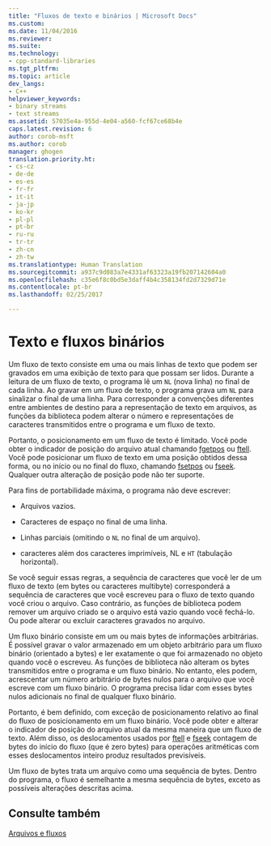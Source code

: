 ```yaml
---
title: "Fluxos de texto e binários | Microsoft Docs"
ms.custom: 
ms.date: 11/04/2016
ms.reviewer: 
ms.suite: 
ms.technology:
- cpp-standard-libraries
ms.tgt_pltfrm: 
ms.topic: article
dev_langs:
- C++
helpviewer_keywords:
- binary streams
- text streams
ms.assetid: 57035e4a-955d-4e04-a560-fcf67ce68b4e
caps.latest.revision: 6
author: corob-msft
ms.author: corob
manager: ghogen
translation.priority.ht:
- cs-cz
- de-de
- es-es
- fr-fr
- it-it
- ja-jp
- ko-kr
- pl-pl
- pt-br
- ru-ru
- tr-tr
- zh-cn
- zh-tw
ms.translationtype: Human Translation
ms.sourcegitcommit: a937c9d083a7e4331af63323a19fb207142604a0
ms.openlocfilehash: c35e6f8c0bd5e3daff4b4c358134fd2d7329d71e
ms.contentlocale: pt-br
ms.lasthandoff: 02/25/2017

---
```

# <a name="text-and-binary-streams"></a>Texto e fluxos binários
Um fluxo de texto consiste em uma ou mais linhas de texto que podem ser gravados em uma exibição de texto para que possam ser lidos. Durante a leitura de um fluxo de texto, o programa lê um `NL` (nova linha) no final de cada linha. Ao gravar em um fluxo de texto, o programa grava um `NL` para sinalizar o final de uma linha. Para corresponder a convenções diferentes entre ambientes de destino para a representação de texto em arquivos, as funções da biblioteca podem alterar o número e representações de caracteres transmitidos entre o programa e um fluxo de texto.  
  
 Portanto, o posicionamento em um fluxo de texto é limitado. Você pode obter o indicador de posição do arquivo atual chamando [fgetpos](../c-runtime-library/reference/fgetpos.md) ou [ftell](../c-runtime-library/reference/ftell-ftelli64.md). Você pode posicionar um fluxo de texto em uma posição obtidos dessa forma, ou no início ou no final do fluxo, chamando [fsetpos](../c-runtime-library/reference/fsetpos.md) ou [fseek](../c-runtime-library/reference/fseek-fseeki64.md). Qualquer outra alteração de posição pode não ter suporte.  
  
 Para fins de portabilidade máxima, o programa não deve escrever:  
  
-   Arquivos vazios.  
  
-   Caracteres de espaço no final de uma linha.  
  
-   Linhas parciais (omitindo o `NL` no final de um arquivo).  
  
-   caracteres além dos caracteres imprimíveis, NL e `HT` (tabulação horizontal).  
  
 Se você seguir essas regras, a sequência de caracteres que você ler de um fluxo de texto (em bytes ou caracteres multibyte) corresponderá a sequência de caracteres que você escreveu para o fluxo de texto quando você criou o arquivo. Caso contrário, as funções de biblioteca podem remover um arquivo criado se o arquivo está vazio quando você fechá-lo. Ou pode alterar ou excluir caracteres gravados no arquivo.  
  
 Um fluxo binário consiste em um ou mais bytes de informações arbitrárias. É possível gravar o valor armazenado em um objeto arbitrário para um fluxo binário (orientado a bytes) e ler exatamente o que foi armazenado no objeto quando você o escreveu. As funções de biblioteca não alteram os bytes transmitidos entre o programa e um fluxo binário. No entanto, eles podem, acrescentar um número arbitrário de bytes nulos para o arquivo que você escreve com um fluxo binário. O programa precisa lidar com esses bytes nulos adicionais no final de qualquer fluxo binário.  
  
 Portanto, é bem definido, com exceção de posicionamento relativo ao final do fluxo de posicionamento em um fluxo binário. Você pode obter e alterar o indicador de posição do arquivo atual da mesma maneira que um fluxo de texto. Além disso, os deslocamentos usados por [ftell](../c-runtime-library/reference/ftell-ftelli64.md) e [fseek](../c-runtime-library/reference/fseek-fseeki64.md) contagem de bytes do início do fluxo (que é zero bytes) para operações aritméticas com esses deslocamentos inteiro produz resultados previsíveis.  
  
 Um fluxo de bytes trata um arquivo como uma sequência de bytes. Dentro do programa, o fluxo é semelhante a mesma sequência de bytes, exceto as possíveis alterações descritas acima.  
  
## <a name="see-also"></a>Consulte também  
 [Arquivos e fluxos](../c-runtime-library/files-and-streams.md)
